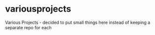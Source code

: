 variousprojects
===============

Various Projects - decided to put small things here instead of keeping a separate repo for each